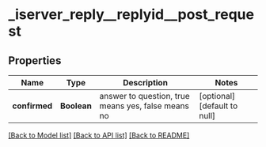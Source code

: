 # _iserver_reply__replyid__post_request
## Properties

| Name | Type | Description | Notes |
|------------ | ------------- | ------------- | -------------|
| **confirmed** | **Boolean** | answer to question, true means yes, false means no | [optional] [default to null] |

[[Back to Model list]](../README.md#documentation-for-models) [[Back to API list]](../README.md#documentation-for-api-endpoints) [[Back to README]](../README.md)


